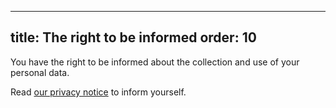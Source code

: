 ***

title: The right to be informed
order: 10
---------

You have the right to be informed about the collection and use of your personal data.

Read [our privacy notice](/docs/various/privacy/) to inform yourself.

